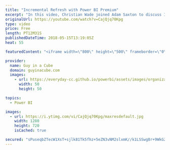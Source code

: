 ```yaml
---
title: "Incremental Refresh with Power BI Premium"
excerpt: "In this video, Christian Wade joined Adam Saxton to discuss Incremental Refresh with Power BI Premium. You can use Incremental Refresh with Power BI Premium to take your dataset beyond 1GB and avoid failures such as timeouts.  Incremental Refresh with Power BI Premium documentation - https://docs.microsoft.com/power-bi/service-premium-incremental-refresh"
originalUrl: https://youtube.com/watch?v=CajQjq70Kpg
type: video
price: Free
length: PT12M31S
publishedDateTime: 2018-05-15T13:19:05Z
heat: 55

featuredContent: "<iframe width=\"800\" height=\"500\" frameborder=\"0\" src=\"https://www.youtube.com/embed/CajQjq70Kpg\" allow=\"accelerometer; autoplay; encrypted-media; gyroscope; picture-in-picture\" allowfullscreen></iframe>"

provider:
  name: Guy in a Cube
  domain: guyinacube.com
  images:
    - url: https://everyday-cc.github.io/powerbi/assets/images/organizations/guyinacube.com-50x50.jpg
      width: 50
      height: 50

topics:
  - Power BI

images:
  - url: https://i.ytimg.com/vi/CajQjq70Kpg/maxresdefault.jpg
    width: 1280
    height: 720
    isCached: true

secured: "sPuseqbZTecW1XsT+sjlk81Tk5fhz+5eZN3vNM2slxmK//k1LSSwg8r+9WkG2eWo3JuDCetIbNOGK+ywR2C+2oR7687vgXCYqJnwCJkclLD8+SHjpJiMQLxAU5pZ+kSHgAJi9PLz66we5lCKioarq+wCDapI22xL8+3BGhj8KH1iX1BSglHNuOnU5I7AVRs6WGC/N2mlckvt6hubjSgDKi/p3uPofLoc10dkD2Rutv666PKikUz2UIvjuZDTvqOtPRjHCRWEQkFsYpuU96FeCpo0UkO71zTQ842wldq4k+TfF/96RVmDPGR2JlQ/eaJqjDLfQBaJvltDwlR61/G9Cc6+LDO68wtjRI7Hw5RlxklwO0nyjM6VEbuW31FqRMtqk/GdnUb/TuNZmyUmiOmGaLRld0Zh/EHbO8k7IxWJraciTnYh12JYLL92VKoFhcAw;zgAXh20ppAQdvdv9SWl9lg=="
---
```


